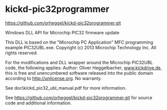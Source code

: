kickd-pic32programmer
=====================
https://github.com/orheggel/kickd-pic32programmer.git

Windows DLL API for Microchip PIC32 firmware update

This DLL is based on the "Microchip PC Application" MFC programming example PIC32UBL.exe. 
Copyright (c) 2013 Microchip Technology Inc. All rights reserved.

For the modifications and DLL wrapper around the Microchip PIC32UBL code, the following applies:
Author: Oliver Heggelbacher, www.kickdrive.de, 
this is free and unencumbered software released into the 
public domain according to http://unlicense.org. No warranty.

See doc\kickd_pic32_ubl_manual.pdf for more information.

See 
https://github.com/orheggel/kickd-pic32programmer.git
for source code and additional information.